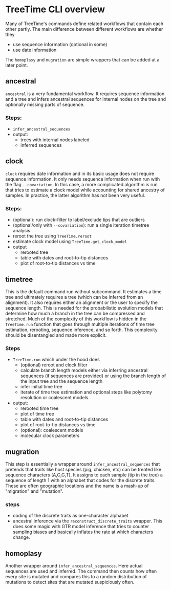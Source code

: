 # TreeTime CLI overview

Many of TreeTime's commands define related workflows that contain each other partly.
The main difference between different workflows are whether they

 * use sequence information (optional in some)
 * use date information

The `homoplasy` and `mugration` are simple wrappers that can be added at a later point.


## ancestral

`ancestral` is a very fundamental workflow.
It requires sequence information and a tree and infers ancestral sequences for internal nodes on the tree and optionally missing parts of sequence.

### Steps:

- `infer_ancestral_sequences`
- output:
    * trees with internal nodes labeled
    * inferred sequences

## clock

`clock` requires date information and in its basic usage does not require sequence information.
It only needs sequence information when run with the flag `--covariation`.
In this case, a more complicated algorithm is run that tries to estimate a clock model while accounting for shared ancestry of samples.
In practice, the latter algorithm has not been very useful.

### Steps:

- (optional): run clock-filter to label/exclude tips that are outliers
- (optional/only with `--covariation`): run a single iteration timetree analysis
- reroot the tree using `TreeTime.reroot`
- estimate clock model using `TreeTime.get_clock_model`
- output
    * rerooted tree
    * table with dates and root-to-tip distances
    * plot of root-to-tip distances vs time

## timetree

This is the default command run without subcommand.
It estimates a time tree and ultimately requires a tree (which can be inferred from an alignment).
It also requires either an alignment or the user to specify the sequence length.
This is needed for the probabilistic evolution models that determine how much a branch in the tree can be compressed and stretched.
Much of the complexity of this workflow is hidden in the `TreeTime.run` function that goes through multiple iterations of time tree estimation, rerooting, sequence inference, and so forth.
This complexity should be disentangled and made more explicit.

### Steps

* `TreeTime.run` which under the hood does
    - (optional) reroot and clock filter
    - calculate branch length models either via inferring ancestral sequences (if sequences are provided) or using the branch length of the input tree and the sequence length
    - infer initial time tree
    - iterate of time tree estimation and optional steps like polytomy resolution or coalescent models.
* output:
    * rerooted time tree
    * plot of time tree
    * table with dates and root-to-tip distances
    * plot of root-to-tip distances vs time
    * (optional): coalescent models
    * molecular clock parameters


## mugration

This step is essentially a wrapper around `infer_ancestral_sequences` that pretends that traits like host species (pig, chicken, etc) can be treated like sequence characters (A,C,G,T).
It assigns to each sample (tip in the tree) a sequence of length 1 with an alphabet that codes for the discrete traits.
These are often geographic locations and the name is a mash-up of "migration" and "mutation".

### steps

* coding of the discrete traits as one-character alphabet
* ancestral inference via the `reconstruct_discrete_traits` wrapper. This does some magic with GTR model inference that tries to counter sampling biases and basically inflates the rate at which characters change.


## homoplasy

Another wrapper around  `infer_ancestral_sequences`.
Here actual sequences are used and inferred.
The command then counts how often every site is mutated and compares this to a random distribution of mutations to detect sites that are mutated suspiciously often.

